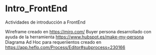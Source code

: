 # Intro_FrontEnd
Actividades de introducción a FrontEnd

Wireframe creado en https://miro.com/
Buyer persona desarrollado con ayuda de la herramienta https://www.hubspot.es/make-my-persona
Diagrama Ad Hoc para requeriientos creado en https://app.heflo.com/Process/Editor#subprocess=230166
